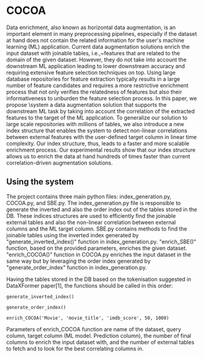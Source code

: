 # COCOA
Data enrichment, also known as horizontal data augmentation, is an important element in many preprocessing pipelines, especially if the dataset at hand does not contain the related information for the user's machine learning (ML) application. Current data augmentation solutions enrich the input dataset with joinable tables, i.e.,~features that are related to the domain of the given dataset.
However, they do not take into account the downstream ML application leading to lower downstream accuracy and requiring extensive feature selection techniques on top.
Using large database repositories for feature extraction typically results in a large number of feature candidates and requires a more restrictive enrichment process that not only verifies the relatedness of features but also their informativeness to unburden the feature selection process. 
In this paper, we propose \system a data augmentation solution that supports the downstream ML task by taking into account the correlation of the extracted features to the target of the ML application.
To generalize our solution to large scale repositories with millions of tables, we also introduce a new index structure that enables the system to detect non-linear correlations between external features with the user-defined target column in linear time complexity.
Our index structure, thus, leads to a faster and more scalable enrichment process.
Our experimental results show that our index structure allows us to enrich the data at hand hundreds of times faster than current correlation-driven augmentation solutions.

## Using the system
The project contains three main python files: index_generation.py, COCOA.py, and SBE.py.
The index_generation.py file is responsible to generate the inverted and also the order index out of the tables stored in the DB. These indices structures are used to efficiently find the joinable external tables and also the non-linear correlation between external columns and the ML target column.
SBE.py contains methods to find the joinable tables using the inverted index generated by "generate_inverted_index()" function in index_generation.py. "enrich_SBE()" function, based on the provided parameters, enriches the given dataset. "enrich_COCOA()" function in COCOA.py enriches the input dataset in the same way but by leveraging the order index generated by "generate_order_index" function in index_generation.py.

Having the tables stored in the DB based on the tokenisation suggested in DataXFormer paper[1], the functions should be called in this order:

```
generate_inverted_index()

generate_order_index()

enrich_COCOA('Movie', 'movie_title', 'imdb_score', 50, 1000)
``` 
Parameters of enrich_COCOA function are name of the dataset, query column, target column (ML model. Prediction column), the number of final columns to enrich the input dataset with, and the number of external tables to fetch and to look for the best correlating columns in.